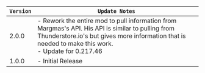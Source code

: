 | `Version` | `Update Notes`                                                                                                                                                                                               |
|-----------|--------------------------------------------------------------------------------------------------------------------------------------------------------------------------------------------------------------|
| 2.0.0     | - Rework the entire mod to pull information from Margmas's API. His API is similar to pulling from Thunderstore.io's but gives more information that is needed to make this work.<br/> - Update for 0.217.46 |
| 1.0.0     | - Initial Release                                                                                                                                                                                            |